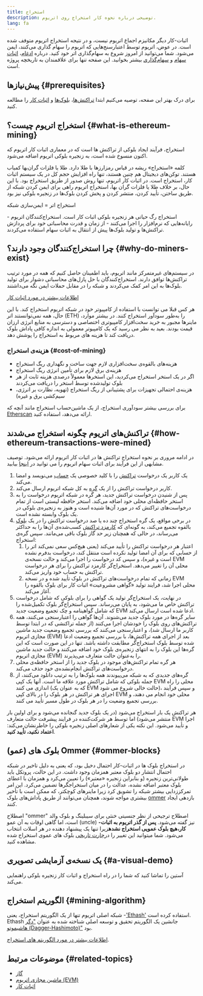 ```yaml
---
title: استخراج
description: توضیحی درباره نحوه کار استخراج روی اتریوم.
lang: fa
---
```


<Alert variant="update">
<Emoji text=":wave:" className="text-4xl"/>
<AlertContent>
<AlertDescription>
اثبات-کار دیگر مکانیزم اجماع اتریوم نیست، و در نتیجه استخراج اتریوم متوفف شده است. در عوض، اتریوم توسط اعتبارسنج‌هایی که اتریوم را سهام گذاری می‌کنند، ایمن می‌شود. شما می‌توانید از امروز شروع به سهام‌گذاری اتر خود کنید. درباره‌ <a href='/roadmap/merge/'>ادغام</a>، <a href='/developers/docs/consensus-mechanisms/pos/'>اثبات سهام</a> و <a href='/staking/'>سهام‌گذاری</a> بیشتر بخوانید. این صفحه تنها برای علاقمندان به تاریخچه پروژه است.
</AlertDescription>
</AlertContent>
</Alert>

## پیش‌نیازها {#prerequisites}

برای درک بهتر این صفحه، توصیه می‌کنیم ابتدا [تراکنش‌ها](/developers/docs/transactions/)‏، [بلوک‌ها](/developers/docs/blocks/) و [اثبات کار](/developers/docs/consensus-mechanisms/pow/) را مطالعه کنید.

## استخراج اتریوم چیست؟ {#what-is-ethereum-mining}

استخراج، فرآیند ایجاد بلوکی از تراکنش ها است که در معماری اثبات کار اتریوم که اکنون منسوخ شده است، به زنجیره‌‌ بلوکی اتریوم اضافه می‌شود.

کلمه‌ «استخراج» ریشه در قیاس رمزارزها با طلا دارد. طلا یا فلزات گران‌بها کمیاب هستند. توکن‌های دیجیتال هم چنین هستند، تنها راه افزایش حجم کل در یک سیستم اثبات کار، استخراج است. در اثبات کار اتریوم، تنها روش صدور از طریق استخراج بود. با این حال، بر خلاف طلا یا فلزات گران بها، استخراج اتریوم راهی برای ایمن کردن شبکه از طریق ساختن، تأیید کردن، منتشر کردن و پخش کردن بلوک‌ها در زنجیره‌ بلوکی نیز بود.

استخراج اتر = ایمن‌سازی شبکه

استخراج رگ حیاتی هر زنجیره‌‌ بلوکی اثبات کار است. استخراج‌کنندگان اتریوم - رایانه‌هایی که نرم‌افزار را اجرا می‌کنند - از زمان و قدرت محاسباتی خود برای پردازش تراکنش‌ها و تولید بلوک‌ها پیش از انتقال به اثبات سهام استفاده می‌کردند.

## چرا استخراج‌کنندگان وجود دارند؟ {#why-do-miners-exist}

در سیستم‌های غیرمتمرکز مانند اتریوم، باید اطمینان حاصل کنیم که همه در مورد ترتیب تراکنش‌ها توافق دارند. استخراج‌کنندگان با حل پازل‌های محاسباتی دشوار برای تولید بلوک‌ها به این امر کمک می‌کردند و شبکه را در مقابل حملات ایمن نگه می‌داشتند.

[اطلاعات بیشتر در مورد اثبات کار](/developers/docs/consensus-mechanisms/pow/)

هر کس قبلا می توانست با استفاده از کامپیوتر خود در شبکه اتریوم استخراج کند. با این حال، همه نمی‌توانستند اتر (ETH) را به‌طور سودآور استخراج کنند. در بیشتر موارد، ماینرها مجبور به خرید سخت‌افزار کامپیوتری اختصاصی و دسترسی به منابع انرژی ارزان قیمت بودند. بعید به نظر می رسید که یک کامپیوتر معمولی به اندازه کافی پاداش بلوک دریافت کند تا هزینه های مربوط به استخراج را پوشش دهد.

### هزینه‌ی استخراج {#cost-of-mining}

- هزینه‌های بالقوه‌ی سخت‌افزاری لازم جهت ساخت و نگهداری ریگ استخراج
- هزینه‌ی برق لازم برای تأمین انرژی ریگ استخراج
- اگر در یک استخر استخراج می‌کردید، این استخرها معمولاً درصدی هزینه‌ ثابت از هر بلوک تولیدشده توسط استخر را دریافت می‌کردند
- هزینه‌ی احتمالی تجهیزات برای پشتیبانی از ریگ استخراج (تهویه، نظارت بر انرژی، سیم‌کشی برق و غیره)

برای بررسی بیشتر سودآوری استخراج، از یک ماشین‌حساب استخراج مانند آنچه که [Etherscan](https://etherscan.io/ether-mining-calculator) ارائه می‌دهد، استفاده کنید.

## تراکنش‌های اتریوم چگونه استخراج می‌شدند {#how-ethereum-transactions-were-mined}

در ادامه مروری بر نحوه استخراج تراکنش ها در اثبات کار اتریوم ارائه می‌شود. توصیف مشابهی از این فرآیند برای اثبات سهام اتریوم را می توانید در [اینجا](/developers/docs/consensus-mechanisms/pos/#transaction-execution-ethereum-pos) بیابید.

1. یک کاربر یک درخواست [تراکنش](/developers/docs/transactions/) را با کلید خصوصی یک [حساب](/developers/docs/accounts/) می‌نویسد و امضا می‌کند.
2. کاربر درخواست تراکنش را از یک [گره](/developers/docs/nodes-and-clients/) به کل شبکه اتریوم ارسال می‌کند.
3. پس از شنیدن درخواست تراکنش جدید، هر گره در شبکه اتریوم درخواست را به استخر حافظه‌ای محلی خود اضافه می‌کند. استخر حافظه لیستی است از تمام درخواست‌های تراکنش که در مورد آن‌ها شنیده است و هنوز به زنجیره‌ی بلوکی در یک بلوک وابسته نشده است.
4. در برخی مواقع، یک گره استخراج چند ده یا صد درخواست تراکنش را در یک [بلوک](/developers/docs/blocks/) بالقوه تجمیع می‌کند، به گونه‌ای که [کارمزد تراکنش](/developers/docs/gas/) کسب‌شده‌ی آن‌ها را به حداکثر می‌رساند، در حالی که همچنان زیر حد گاز بلوک باقی می‌مانند. سپس گره‌ی استخراج:
   1. اعتبار هر درخواست تراکنش را تأیید می‌کند (یعنی هیچ‌کس سعی نمی‌کند اتر را از حسابی که برای آن امضا تولید نکرده است منتقل کند، درخواست بدفرم نشده است و غیره)، و سپس کد درخواست را اجرا می‌کند و حالت نسخه‌ی EVM محلی آن را تغییر می‌دهد. استخراج‌گر کارمزد تراکنش را برای هر درخواست تراکنش به حساب خود واریز می‌کند.
   2. زمانی که تمام درخواست‌های تراکنش در بلوک تأیید شده و در نسخه EVM محلی اجرا شد، فرایند تولید «گواهی مشروعیت» اثبات کار برای بلوک بالقوه را آغاز می‌کند.
5. در نهایت، یک استخراج‌گر تولید یک گواهی را برای بلوکی که شامل درخواست تراکنش خاص ما می‌شود، به پایان می‌رساند. سپس استخراج‌گر بلوک تکمیل‌شده را که شامل گواهینامه و چک تجمیع وضعیت جدید EVM ادعا شده است ارسال می‌کند.
6. سایر گره‌ها در مورد بلوک جدید می‌شنوند. آن‌ها گواهی را اعتبارسنجی می‌کنند، همه تراکنش‌های روی بلوک را خودشان اجرا می‌کنند (از جمله تراکنشی که در ابتدا توسط کاربر ما ارسال شد)، و اعتبارسنجی می‌کنند که بررسی تجمیع وضعیت جدید ماشین مجازی اتریوم (EVM) بعد از اجرای همه تراکنش‌ها، با بررسی تجمیع وضعیت ادعا شده توسط بلوک استخراج‌گر مطابقت داشته باشد. تنها در این صورت است که این گره‌ها این بلوک را به انتهای زنجیره‌ی بلوک خود اضافه می‌کنند و حالت جدید ماشین مجازی اتریوم (EVM) را به‌عنوان حالت متعارف می‌پذیرند.
7. هر گره تمام تراکنش‌های موجود در بلوک جدید را از استخر حافظه‌ی محلی درخواست‌های تراکنش انجام‌نشده‌ی خود حذف می‌کند.
8. گره‌های جدیدی که به شبکه می‌پیوندند همه بلوک‌ها را به ترتیب دانلود می‌کنند، از جمله بلوکی که شامل تراکنش مورد علاقه ما است. آنها یک کپی EVM محلی را راه اندازی می کنند (که به عنوان یک EVM حالت خالی شروع می شود)، و سپس فرآیند اجرای هر تراکنش در هر بلوک را در بالای کپی EVM محلی خود انجام می دهند، و بررسی تجمیع وضعیت را در هر بلوک در طول مسیر تأیید می کنند.

هر تراکنش یک بار استخراج می‌شود (در یک بلوک جدید گنجانده می‌شود و برای اولین بار منتشر می‌شود) اما توسط هر شرکت‌کننده در فرایند پیشرفت حالت متعارف EVM اجرا و تأیید می‌شود. این نکته یکی از شعارهای اصلی زنجیره‌ بلوکی را خاطرنشان می‌کند: **اعتماد نکنید، تأیید کنید**.

## بلوک های (عمو) Ommer {#ommer-blocks}

در استخراج بلوک ها در اثبات-کار احتمال دخیل بود، که یعنی به دلیل تاخیر در شبکه احتمال انتشار دو بلوک معتبر همزمان وجود داشت. در این حالت، پروتکل باید طولانی‌ترین زنجیره (و بنابراین زنجیره «معتبر») را تعیین می‌کرد و همزمان با اعطای بلوک معتبر اضافه نشده، عدالت را در میان استخراجگرها تضمین می‌کرد. این امر تمرکززدایی بیشتر شبکه را تشویق کرد زیرا ماینرهای کوچکتر، که ممکن است با تأخیر بیشتری مواجه شوند، همچنان می‌توانند از طریق پاداش‌های بلوک [ommer](/glossary/#ommer) بازدهی ایجاد کنند.

اصطلاح "ommer" اصطلاح ترجیحی از نظر جنسیتی خنثی برای سیبلینگ و بلوک والد است، اما گاهی اوقات به آن عمو (uncle) نیز گفته می‌شود. **پس از گذر اتریوم به اثبات-کار،هیچ بلوک عمویی استخراج نشده**زیرا تنها یک پیشنهاد دهنده در هر اسلات انتخاب می‌شود. شما میتوانید این تغییر را در[چارت تاریخی](https://ycharts.com/indicators/ethereum_uncle_rate) بلوک های عموی استخراج شده مشاهده کنید.

## یک نسخه‌ی آزمایشی تصویری {#a-visual-demo}

آستین را تماشا کنید که شما را در راه استخراج و اثبات کار زنجیره‌ بلوکی راهنمایی می‌کند.

<YouTube id="zcX7OJ-L8XQ" />

## الگوریتم‌ استخراج {#mining-algorithm}

شبکه اصلی اتریوم تنها از یک الگوریتم استخراج، یعنی -['Ethash'](/developers/docs/consensus-mechanisms/pow/mining/mining-algorithms/ethash/) استفاده کرده است. Ethash جانشین یک الگوریتم تحقیق و توسعه اصلی شناخته شده به عنوان ["دگر هاشیموتو (Dagger-Hashimoto)"](/developers/docs/consensus-mechanisms/pow/mining/mining-algorithms/dagger-hashimoto/) بود.

[اطلاعات بیشتر در مورد الگوریتم های استخراج](/developers/docs/consensus-mechanisms/pow/mining/mining-algorithms/).

## موضوعات مرتبط {#related-topics}

- [گاز](/developers/docs/gas/)
- [ماشین مجازی اتریوم (EVM)](/developers/docs/evm/)
- [اثبات کار](/developers/docs/consensus-mechanisms/pow/)
